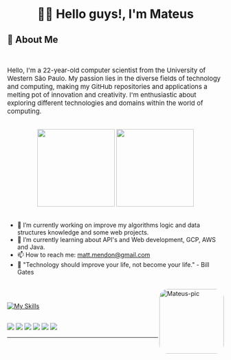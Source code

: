 <h1 align="center"> 🖖🏻 Hello guys!, I'm Mateus</h1>

## 🤔 About Me

<div style="display: inline_block"></br>
    <p align="left" style="font-size: 15px;">
        Hello, I'm a 22-year-old computer scientist from the University of Western São Paulo. My passion lies in the diverse fields of technology and computing, making my GitHub repositories and applications a melting pot of innovation and creativity. I'm enthusiastic about exploring different technologies and domains within the world of computing.
    </p>
</div>

<div align="center" style="display: inline_block"></br>
  <img
       height="180em"
       src="https://github-readme-stats.vercel.app/api?username=mateusememe&show_icons=true&theme=monokai&count_private=true"
   />
  <img
       height="180em"
       src="https://github-readme-stats.vercel.app/api/top-langs/?username=mateusememe&layout=compact&theme=monokai"
  />
</div>
</br>

* 🔭 I’m currently working on improve my algorithms logic and data structures knowledge and some web projects.
* 🌱 I’m currently learning about API's and Web development, GCP, AWS and Java.
* 📫 How to reach me: matt.mendon@gmail.com
* 💭 "Technology should improve your life, not become your life." - Bill Gates

</br>

<img align="right" alt="Mateus-pic" height="150" style="border-radius:20px;" src="https://avatars.githubusercontent.com/u/54865573?v=4">

</br>

[![My Skills](https://skillicons.dev/icons?perline=12&i=js,ts,java,python,cpp,pug,nodejs,react,vuejs,spring,nest,next,tensorflow,tailwind,postgres,mysql,mongodb,firebase,prisma,linux,docker,aws,gcp,figma)](https://skillicons.dev)

<br>
<div> 
  <a href="https://www.youtube.com/@mateusememe" target="_blank"><img src="https://img.shields.io/badge/YouTube-FF0000?style=for-the-badge&logo=youtube&logoColor=white" target="_blank"></a>
  <a href="https://instagram.com/mateusememe" target="_blank"><img src="https://img.shields.io/badge/-Instagram-%23E4405F?style=for-the-badge&logo=instagram&logoColor=white" target="_blank"></a>
 	<a href="https://www.twitch.tv/mateusememe" target="_blank"><img src="https://img.shields.io/badge/Twitch-9146FF?style=for-the-badge&logo=twitch&logoColor=white" target="_blank"></a>
 <a target="_blank"><img src="https://img.shields.io/badge/Discord-7289DA?style=for-the-badge&logo=discord&logoColor=white" target="_blank"></a> 
  <a href = "mailto:matt.mendon@gmail.com"><img src="https://img.shields.io/badge/-Gmail-%23333?style=for-the-badge&logo=gmail&logoColor=white" target="_blank"></a>
  <a href="https://www.linkedin.com/in/mateus-men" target="_blank"><img src="https://img.shields.io/badge/-LinkedIn-%230077B5?style=for-the-badge&logo=linkedin&logoColor=white" target="_blank"></a> 
</div>

------------
<br>

